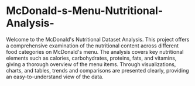 # McDonald-s-Menu-Nutritional-Analysis-
Welcome to the McDonald's Nutritional Dataset Analysis. This project offers a comprehensive examination of the nutritional content across different food categories on McDonald's menu.
The analysis covers key nutritional elements such as calories, carbohydrates, proteins, fats, and vitamins, giving a thorough overview of the menu items. Through visualizations, charts, and tables, trends and comparisons are presented clearly, providing an easy-to-understand view of the data.
